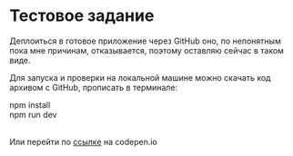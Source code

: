 <h1>Тестовое задание</h1>

<p>Деплоиться в готовое приложение через GitHub оно, по непонятным пока мне причинам, отказывается, поэтому оставляю сейчас в таком виде.</p>
<p>Для запуска и проверки на локальной машине можно скачать код архивом с GitHub, прописать в терминале:</p>
npm install 
<br> npm run dev
<br><br>
<p> Или перейти по <a href="https://codepen.io/pen?template=xxBvxwJ" taget="_blank">ссылке</a> на codepen.io</p>
